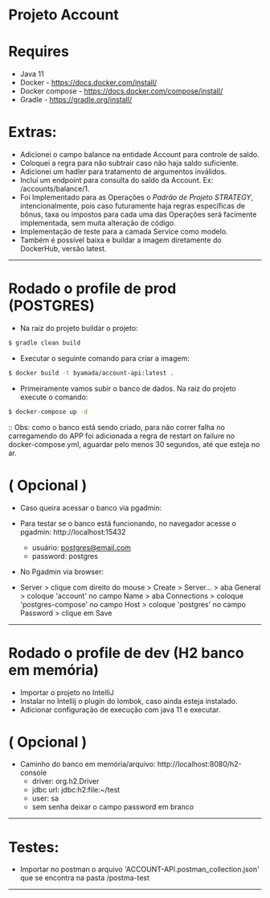 # Projeto Account

# Requires

* Java 11
* Docker - https://docs.docker.com/install/
* Docker compose - https://docs.docker.com/compose/install/
* Gradle - https://gradle.org/install/


# Extras:

* Adicionei o campo balance na entidade Account para controle de saldo.
* Coloquei a regra para não subtrair caso não haja saldo suficiente.
* Adicionei um hadler para tratamento de argumentos inválidos.
* Incluí um endpoint para consulta do saldo da Account. Ex: /accounts/balance/1.
* Foi Implementado para as Operações o *Padrão de Projeto STRATEGY*, intencionalmente, pois caso futuramente haja regras específicas de bônus, taxa ou impostos para cada uma das Operações será facimente implementada, sem muita alteração de código.
* Implementação de teste para a camada Service como modelo.
* Também é possível baixa e buildar a imagem diretamente do DockerHub, versão latest.

---

# Rodado o profile de prod (POSTGRES)


* Na raiz do projeto buildar o projeto:
```bash
$ gradle clean build
```

* Executar o seguinte comando para criar a imagem:
```bash
$ docker build -t byamada/account-api:latest .
```

* Primeiramente vamos subir o banco de dados. Na raiz do projeto execute o comando:

```bash
$ docker-compose up -d
```

:: Obs: como o banco está sendo criado, para não correr falha no carregamendo do APP
foi adicionada a regra de restart on failure no docker-compose.yml, aguardar pelo menos 30 segundos,
até que esteja no ar.

# ( Opcional )

* Caso queira acessar o banco via pgadmin:

* Para testar se o banco está funcionando, no navegador acesse o pgadmin:
http://localhost:15432

  * usuário: postgres@email.com
  * password: postgres

* No Pgadmin via browser: 
* Server > clique com direito do mouse > Create > Server... > aba General > coloque 'account' no campo Name > aba Connections > coloque 'postgres-compose' no campo Host > coloque 'postgres' no campo Password > clique em Save

---

# Rodado o profile de dev (H2 banco em memória)

* Importar o projeto no IntelliJ
* Instalar no Intellij o plugin do lombok, caso ainda esteja instalado.
* Adicionar configuração de execução com java 11 e executar.

# ( Opcional )

* Caminho do banco em memória/arquivo: http://localhost:8080/h2-console
  * driver: org.h2.Driver
  * jdbc url: jdbc:h2:file:~/test
  * user: sa
  * sem senha deixar o campo password em branco


---


# Testes:

* Importar no postman o arquivo 'ACCOUNT-API.postman_collection.json' que se encontra na pasta /postma-test

---
